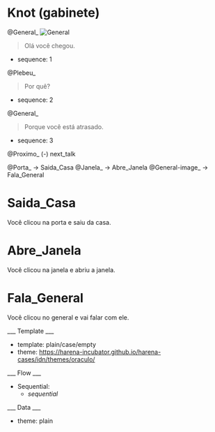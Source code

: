 # Knot (gabinete) #

@General_
  ![General](https://harena-incubator.github.io/harena-cases/idn/themes/oraculo/images/general-bravo.png)
  > Olá você chegou.
  * sequence: 1

@Plebeu_
  > Por quê?
  * sequence: 2

@General_
  > Porque você está atrasado.
  * sequence: 3

@Proximo_ (-) next_talk

@Porta_ -> Saida_Casa
@Janela_ -> Abre_Janela
@General-image_ -> Fala_General

# Saida_Casa #

Você clicou na porta e saiu da casa.

# Abre_Janela #

Você clicou na janela e abriu a janela.

# Fala_General #

Você clicou no general e vai falar com ele.

___ Template ___

* template: plain/case/empty
* theme: https://harena-incubator.github.io/harena-cases/idn/themes/oraculo/

___ Flow ___

* Sequential:
  * _sequential_

___ Data ___

* theme: plain
